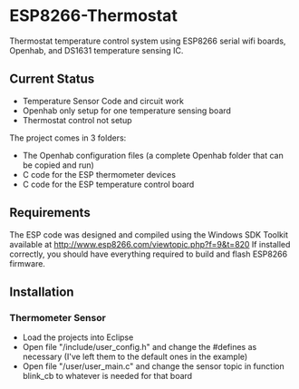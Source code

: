 # ESP8266-Thermostat

Thermostat temperature control system using ESP8266 serial wifi boards, Openhab, and DS1631 temperature sensing IC.

## Current Status

* Temperature Sensor Code and circuit work
* Openhab only setup for one temperature sensing board
* Thermostat control not setup

The project comes in 3 folders:

* The Openhab configuration files (a complete Openhab folder that can be copied and run)
* C code for the ESP thermometer devices
* C code for the ESP temperature control board

## Requirements

The ESP code was designed and compiled using the Windows SDK Toolkit available at http://www.esp8266.com/viewtopic.php?f=9&t=820 If installed correctly, you should have everything required to build and flash ESP8266 firmware.

## Installation

### Thermometer Sensor

* Load the projects into Eclipse
* Open file "/include/user_config.h" and change the #defines as necessary (I've left them to the default ones in the example)
* Open file "/user/user_main.c" and change the sensor topic in function blink_cb to whatever is needed for that board
